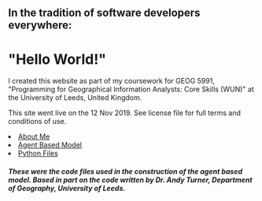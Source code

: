 <h2>In the tradition of software developers everywhere:</h2>
<h1>"Hello World!"</h1>


<p>
I created this website as part of my coursework for GEOG 5991, "Programming for Geographical Information Analysts: Core Skills (WUN)" at the University of Leeds, United Kingdom.</p>
  
<p>This site went live on the 12 Nov 2019. See license file for full terms and conditions of use.

</p>

<li><a href="https://jlablacker.github.io/GEOG5991-Portfolio/About.md">About Me</a></li>

<li><a href="https://jlablacker.github.io/GEOG5991-Portfolio/Agent.md">Agent Based Model</a></li>

<li><a href="https://jlablacker.github.io/GEOG5991-Portfolio/PythonCode.md"> Python Files</a></li>
<h5>These were the code files used in the construction of the agent based model.  Based in part on the code written by Dr. Andy Turner, Department of Geography, University of Leeds.</h5>



